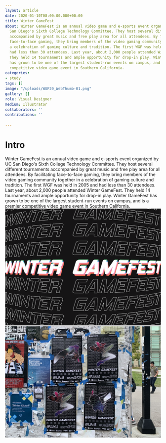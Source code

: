 ```yaml
---
layout: article
date: 2020-01-10T08:00:00.000+00:00
title: Winter GameFest
about: Winter GameFest is an annual video game and e-sports event organized by UC
  San Diego's Sixth College Technology Committee. They host several different tournaments
  accompanied by great music and free play area for all attendees. By facilitating
  face-to-face gaming, they bring members of the video gaming community together in
  a celebration of gaming culture and tradition. The first WGF was held in 2005 and
  had less than 30 attendees. Last year, about 2,000 people attended Winter GameFest.
  They held 14 tournaments and ample opportunity for drop-in play. Winter GameFest
  has grown to be one of the largest student-run events on campus, and is a premier
  competitive video game event in Southern California.
categories:
- study
tags: []
image: "/uploads/WGF20_WebThumb-01.png"
gallery: []
role: Visual Designer
medium: Illustrator
collaborators: ''
contributions: ''

---
```

# Intro

Winter GameFest is an annual video game and e-sports event organized by UC San Diego's Sixth College Technology Committee. They host several different tournaments accompanied by great music and free play area for all attendees. By facilitating face-to-face gaming, they bring members of the video gaming community together in a celebration of gaming culture and tradition. The first WGF was held in 2005 and had less than 30 attendees. Last year, about 2,000 people attended Winter GameFest. They held 14 tournaments and ample opportunity for drop-in play. Winter GameFest has grown to be one of the largest student-run events on campus, and is a premier competitive video game event in Southern California.![](/uploads/WGF20_WebThumb-01.png)![](/uploads/WGF20_MANDE.JPG)